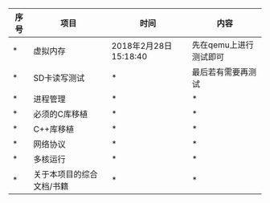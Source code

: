 |序号|项目                                     |时间                                          |内容             |
|-  |-                |-                  |-        |
|*  |虚拟内存                             |2018年2月28日15:18:40|先在qemu上进行测试即可        |
|*  |SD卡读写测试        | *                      | 最后若有需要再测试|
|*  |进程管理       |*                            | * |
|*  |必须的C库移植| *                         |*  |
|*  |C++库移植|  *                            |*|
|*  |网络协议|  *                         | *|
|*  |多核运行| *                         |*|
|*  |关于本项目的综合文档/书籍| *                 |  *|